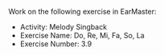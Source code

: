 Work on the following exercise in EarMaster:
- Activity: Melody Singback
- Exercise Name: Do, Re, Mi, Fa, So, La
- Exercise Number: 3.9
